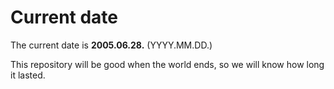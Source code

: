 # Current date

The current date is **2005.06.28.** (YYYY.MM.DD.)

This repository will be good when the world ends, so we will know how long it lasted.